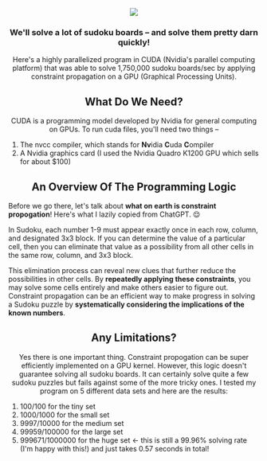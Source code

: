 <p align="center">
<img src="https://github.com/Evaan2001/GPU-Sudoku-Solver/assets/82547698/da367d87-3376-4228-8d82-6d2f91bfc3e9" />
</p>

<h3 align="center">
We'll solve a lot of sudoku boards – and solve them pretty darn quickly! 
</h3>

<p align="center">
Here's a highly parallelized program in CUDA (Nvidia's parallel computing platform) that was able to solve 1,750,000 sudoku boards/sec by applying constraint propagation on a GPU (Graphical Processing Units).
</p>

<h2 align="center"> 
What Do We Need?
</h2>
 
<p  align="center">
CUDA is a programming model developed by Nvidia for general computing on GPUs. To run cuda files, you'll need two things –
</p>

1) The nvcc compiler, which stands for **Nv**idia **C**uda **C**ompiler
2) A Nvidia graphics card (I used the Nvidia Quadro K1200 GPU which sells for about $100)

<h2 align="center"> 
An Overview Of The Programming Logic
</h2>

Before we go there, let's talk about **what on earth is constraint propogation**! Here's what I lazily copied from ChatGPT. 😌

In Sudoku, each number 1-9 must appear exactly once in each row, column, and designated 3x3 block. If you can determine the value of a particular cell, then you can eliminate that value as a possibility from all other cells in the same row, column, and 3x3 block.

This elimination process can reveal new clues that further reduce the possibilities in other cells. By **repeatedly applying these constraints**, you may solve some cells entirely and make others easier to figure out. Constraint propagation can be an efficient way to make progress in solving a Sudoku puzzle by **systematically considering the implications of the known numbers**.

<h2 align="center"> 
Any Limitations?
</h2>

<p  align="center">
Yes there is one important thing. Constraint propogation can be super efficiently implemented on a GPU kernel. However, this logic doesn't guarantee solving all sudoku boards. It can certainly solve quite a few sudoku puzzles but fails against some of the more tricky ones. I tested my program on 5 different data sets and here are the results:

1.  100/100 for the tiny set
2.  1000/1000 for the small set
3.  9997/10000 for the medium set
4.  99959/100000 for the large set
5.  999671/1000000 for the huge set <- this is still a 99.96% solving rate (I'm happy with this!) and just takes 0.57 seconds in total!
</p>
